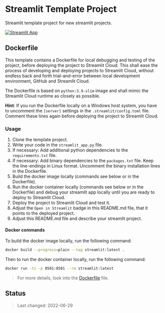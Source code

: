 # Streamlit Template Project

Streamlit template project for new streamlit projects.

[![Streamlit App](https://static.streamlit.io/badges/streamlit_badge_black_white.svg)](https://streamlit.io/)

## Dockerfile

This template contains a Dockerfile for local debugging and testing of the project, before deploying the project to Streamlit Cloud. This shall ease the process of developing and deploying projects to Streamlit Cloud, without endless back and forth trial-and-error between local development environment, GitHub and Streamlit Cloud.

The Dockerfile is based on `python:3.9-slim` image and shall mimic the Streamlit Cloud runtime as closely as possible.

**Hint**: If you run the Dockerfile locally on a Windows host system, you have to uncomment the `[server]` settings in the `.streamlit/config.toml` file. Comment these lines again before deploying the project to Streamlit Cloud.

### Usage

1. Clone the template project.
2. Write your code in the `streamlit_app.py` file.
3. If necessary: Add additional python dependencies to the `requirements.txt` file.
4. If necessary: Add binary dependencies to the `packages.txt` file. Keep the line-endings in Linux format. Uncomment the binary installation lines in the Dockerfile.
5. Build the docker image locally (commands see below or in the Dockerfile).
6. Run the docker container locally (commands see below or in the Dockerfile) and debug your streamlit app locally until you are ready to deploy to Streamlit Cloud.
7. Deploy the project to Streamlit Cloud and test it.
8. Adjust the `Open in Streamlit` badge in this README.md file, that it points to the deployed project.
9. Adjust this README.md file and describe your streamlit project.

#### Docker commands

To build the docker image locally, run the following command:

```bash
docker build --progress=plain --tag streamlit:latest .
```

Then to run the docker container locally, run the following command:

```bash
docker run -ti -p 8501:8501 --rm streamlit:latest
```

> For more details, look into the [Dockerfile](Dockerfile) file.

## Status

> Last changed: 2022-06-29
